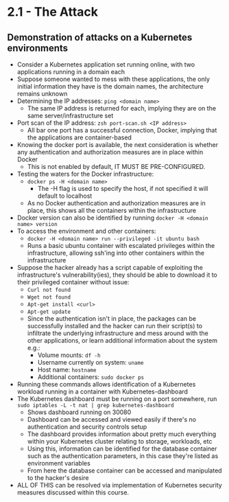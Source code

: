 # 2.1 - The Attack

## Demonstration of attacks on a Kubernetes environments

- Consider a Kubernetes application set running online, with two applications running in a domain each
- Suppose someone wanted to mess with these applications, the only initial
information they have is the domain names, the architecture remains unknown
- Determining the IP addresses: `ping <domain name>`
  - The same IP address is returned for each, implying they are on the same
server/infrastructure set
- Port scan of the IP address: `zsh port-scan.sh <IP address>`
  - All bar one port has a successful connection, Docker, implying that the
applications are container-based
- Knowing the docker port is available, the next consideration is whether any authentication and authorization measures are in place within Docker
  - This is not enabled by default, IT MUST BE PRE-CONFIGURED.
- Testing the waters for the Docker infrastructure:
  - `docker ps -H <domain name>`
    - The -H flag is used to specify the host, if not specified it will default to localhost
  - As no Docker authentication and authorization measures are in place, this shows all the containers within the infrastructure
- Docker version can also be identified by running `docker -H <domain name> version`
- To access the environment and other containers:
  - `docker -H <domain name> run --privileged -it ubuntu bash`
  - Runs a basic ubuntu container with escalated privileges within the infrastructure, allowing ssh'ing into other containers within the infrastructure
- Suppose the hacker already has a script capable of exploiting the infrastructure's vulnerability(ies), they should be able to download it to their privileged container without issue:
  - `Curl not found`
  - `Wget not found`
  - `Apt-get install <curl>`
  - `Apt-get update`
  - Since the authentication isn't in place, the packages can be successfully installed and the hacker can run their script(s) to infiltrate the underlying infrastructure and mess around with the other applications, or learn additional information about the system e.g.:
    - Volume mounts: `df -h`
    - Username currently on system: `uname`
    - Host name: `hostname`
    - Additional containers: `sudo docker ps`
- Running these commands allows identification of a Kubernetes workload running in a container with Kubernetes-dashboard
- The Kubernetes dashboard must be running on a port somewhere, run `sudo iptables -L -t nat | grep kubernetes-dashboard`
  - Shows dashboard running on 30080
  - Dashboard can be accessed and viewed easily if there's no authentication
and security controls setup
  - The dashboard provides information about pretty much everything within your Kubernetes cluster relating to storage, workloads, etc
  - Using this, information can be identified for the database container such as the authentication parameters, in this case they're listed as environment variables
  - From here the database container can be accessed and manipulated to the hacker's desire
- ALL OF THIS can be resolved via implementation of Kubernetes security measures discussed within this course.
